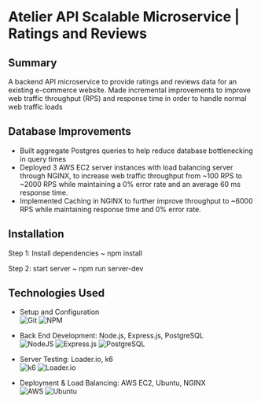 # Atelier API Scalable Microservice | Ratings and Reviews

## Summary

A backend API microservice to provide ratings and reviews data for an existing e-commerce website. Made incremental improvements to improve web traffic throughput (RPS) and response time in order to handle normal web traffic loads

## Database Improvements

- Built aggregate Postgres queries to help reduce database bottlenecking in query times
- Deployed 3 AWS EC2 server instances with load balancing server through NGINX, to increase web traffic throughput from ~100 RPS to ~2000 RPS while maintaining a 0% error rate and an average 60 ms response time.
- Implemented Caching in NGINX to further improve throughput to ~6000 RPS while maintaining response time and 0% error rate. 

## Installation

Step 1: Install dependencies ~ npm install

Step 2: start server ~ npm run server-dev

## Technologies Used

- Setup and Configuration \
  ![Git](https://img.shields.io/badge/git-%23F05033.svg?style=for-the-badge&logo=git&logoColor=white)
  ![NPM](https://img.shields.io/badge/NPM-%23000000.svg?style=for-the-badge&logo=npm&logoColor=white)

- Back End Development: Node.js, Express.js, PostgreSQL \
  ![NodeJS](https://img.shields.io/badge/node.js-6DA55F?style=for-the-badge&logo=node.js&logoColor=white)
  ![Express.js](https://img.shields.io/badge/express.js-%23404d59.svg?style=for-the-badge&logo=express&logoColor=%2361DAFB)
  ![PostgreSQL](https://img.shields.io/badge/PostgreSQL-SQL-9cf)

- Server Testing: Loader.io, k6 \
  ![k6](https://img.shields.io/badge/k6-local-blue)
  ![Loader.io](https://img.shields.io/badge/loader.io-cloud-blue)

- Deployment & Load Balancing: AWS EC2, Ubuntu, NGINX \
  ![AWS](https://img.shields.io/badge/AWS-%23FF9900.svg?style=for-the-badge&logo=amazon-aws&logoColor=white)
  ![Ubuntu](https://img.shields.io/badge/Ubuntu-E95420?style=for-the-badge&logo=ubuntu&logoColor=white)

